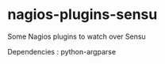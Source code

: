 nagios-plugins-sensu
====================

Some Nagios plugins to watch over Sensu

Dependencies : python-argparse
